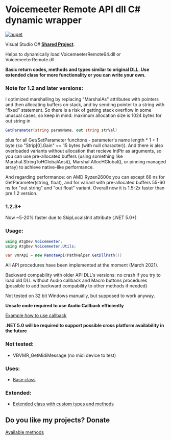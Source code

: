 # Voicemeeter Remote API dll C# dynamic wrapper
[![nuget](https://img.shields.io/nuget/v/a-tg.VmrapiDynWrap)](https://www.nuget.org/packages/a-tg.VmrapiDynWrap)

Visual Studio C# [**Shared Project**](https://github.com/A-tG/Voicemeeter-Remote-API-dll-dynamic-wrapper/wiki/Useful-Info#how-to-useadd-a-visual-studio-shared-project).

Helps to dynamically load VoicemeeterRemote64.dll or VoicemeeterRemote.dll.

**Basic return codes, methods and types similar to original DLL. Use extended class for more functionality or you can write your own.**

### Note for 1.2 and later versions:
I optimized marshalling by replacing "MarshalAs" attributes with pointers and then allocating buffers on stack, and by sending pointer to a string with "fixed" statement. So there is a risk of getting stack overflow in some unusual cases, so keep in mind: maximum allocation size is 1024 bytes for out string in
```csharp
GetParameter(string paramName, out string strVal)
``` 
plus for all Get/SetParameter funcitons - parameter's name length * 1 + 1 byte (so "Strip[0].Gain" == 15 bytes (with null character)). 
And there is also overloaded variants without allocation that recieve IntPtr as arguments, so you can use pre-allocated buffers (using something like Marshal.StringToHGlobalAnsi(), Marshal.AllocHGlobal(), or pinning managed array) to achieve native-like performance.

And regarding performance: on AMD Ryzen2600x you can except 66 ns for GetParameter(string, float), and for variant with pre-allocated buffers 55-60 ns for "out string" and "out float" variant. Overall now it is 1.5-2x faster than pre 1.2 version.

### 1.2.3+
Now ~5-20% faster due to SkipLocalsInit attribute (.NET 5.0+)


### Usage:
```csharp
using AtgDev.Voicemeeter;
using AtgDev.Voicemeeter.Utils;

var vmrApi = new RemoteApi(PathHelper.GetDllPath())
```

All API procedures have been implemented at the moment (March 2021).

Backward compability with older API DLL's versions: no crash if you try to load old DLL without Audio callback and Macro buttons procedures (possible to add backward compability to other methods if needed)

Not tested on 32 bit Windows manually, but supposed to work anyway.

**Unsafe code required to use Audio Callback efficiently**

[Example how to use callback](https://github.com/A-tG/Voicemeeter-AudioCallback-Simple-Example/blob/main/Voicemeeter%20Audio%20Callback%20Simple%20Example/Program.cs)

**.NET 5.0 will be required to support possible cross platform availability in the future**

### Not tested:
* VBVMR_GetMidiMessage (no midi device to test)

### Uses:
* [Base class](https://github.com/A-tG/Dynamic-wrapper-for-unmanaged-dll)

### Extended:
* [Extended class with custom types and methods](https://github.com/A-tG/voicemeeter-remote-api-extended)

## Do you like my projects? Donate
[Available methods](https://taplink.cc/atgdev)
